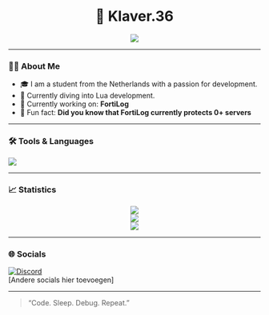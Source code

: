 <h1 align="center">👋 Klaver.36</h1>
<p align="center">
  <img src="https://readme-typing-svg.herokuapp.com?center=true&vCenter=true&lines=Developer+%7C+FortiLog+%7C+Protect+And+Serve+%7C+Always+Learning" />
</p>

---

### 🧑‍💻 About Me

- 🎓 I am a student from the Netherlands with a passion for development.
- 🌱 Currently diving into Lua development.
- 💼 Currently working on: **FortiLog**
- 🧠 Fun fact: **Did you know that FortiLog currently protects 0+ servers**

---

### 🛠️ Tools & Languages

<p>
  <img src="https://skillicons.dev/icons?i=html,css,js,ts,nodejs,react,nextjs,tailwind,python,csharp,java,mysql,linux,bash,figma,vscode" />
</p>

---

### 📈 Statistics

<p align="center">
  <img src="https://github-readme-stats.vercel.app/api?username=[jouwgebruikersnaam]&show_icons=true&theme=tokyonight" />
  <br/>
  <img src="https://github-readme-streak-stats.herokuapp.com/?user=[jouwgebruikersnaam]&theme=tokyonight" />
  <br/>
  <img src="https://github-readme-stats.vercel.app/api/top-langs/?username=[jouwgebruikersnaam]&layout=compact&theme=tokyonight" />
</p>

---

### 🌐 Socials

[![Discord](https://img.shields.io/badge/Discord-%237289DA.svg?style=for-the-badge&logo=discord&logoColor=white)](https://discord.gg/user/821120248425873468)  
[Andere socials hier toevoegen]

---

> “Code. Sleep. Debug. Repeat.”
